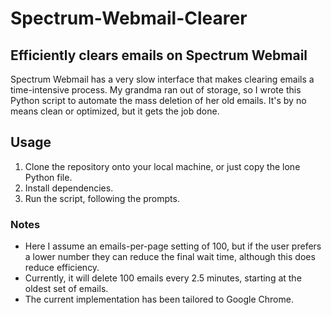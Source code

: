 # Spectrum-Webmail-Clearer

## Efficiently clears emails on Spectrum Webmail

Spectrum Webmail has a very slow interface that makes clearing emails a time-intensive process. My grandma ran out of storage, so I wrote this Python script to automate the mass deletion of her old emails. It's by no means clean or optimized, but it gets the job done. 

## Usage

1. Clone the repository onto your local machine, or just copy the lone Python file.
2. Install dependencies.
3. Run the script, following the prompts.

### Notes

* Here I assume an emails-per-page setting of 100, but if the user prefers a lower number they can reduce the final wait time, although this does reduce efficiency.
* Currently, it will delete 100 emails every 2.5 minutes, starting at the oldest set of emails.
* The current implementation has been tailored to Google Chrome.
